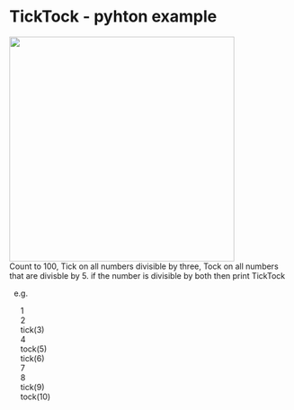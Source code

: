 # TickTock - pyhton example
<img src="https://user-images.githubusercontent.com/42244545/178146951-2072636d-6917-4954-b978-37b7ab8fca62.gif" width="400"> <br>
Count to 100, Tick on all numbers divisible by three, Tock on all numbers that are divisble by 5.
if the number is divisible by both then print TickTock

&nbsp;&nbsp;e.g.<br>

&nbsp;&nbsp;&nbsp;&nbsp;&nbsp;1 <br>
&nbsp;&nbsp;&nbsp;&nbsp;&nbsp;2 <br>
&nbsp;&nbsp;&nbsp;&nbsp;&nbsp;tick(3) <br>
&nbsp;&nbsp;&nbsp;&nbsp;&nbsp;4 <br>
&nbsp;&nbsp;&nbsp;&nbsp;&nbsp;tock(5) <br>
&nbsp;&nbsp;&nbsp;&nbsp;&nbsp;tick(6) <br>
&nbsp;&nbsp;&nbsp;&nbsp;&nbsp;7 <br>
&nbsp;&nbsp;&nbsp;&nbsp;&nbsp;8 <br>
&nbsp;&nbsp;&nbsp;&nbsp;&nbsp;tick(9) <br>
&nbsp;&nbsp;&nbsp;&nbsp;&nbsp;tock(10) <br>
